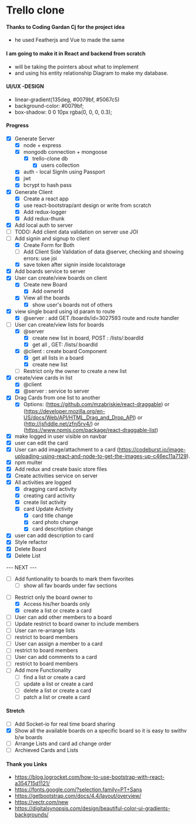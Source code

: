 # Trello clone

#### Thanks to Coding Gardan Cj for the project idea

- he used Featherjs and Vue to made the same

#### I am going to make it in React and backend from scratch

- will be taking the pointers about what to implement
- and using his entity relationship Diagram to make my database.

#### UI/UX -DESIGN

- linear-gradient(135deg, #0079bf, #5067c5)
- background-color: #0079bf;
- box-shadow: 0 0 10px rgba(0, 0, 0, 0.3);

#### Progress

- [x] Generate Server
  - [x] node + express
  - [x] mongodb connection + mongoose
    - [x] trello-clone db
      - [x] users collection
  - [x] auth - local SignIn using Passport
  - [x] jwt
  - [x] bcrypt to hash pass
- [x] Generate Client
  - [x] Create a react app
  - [x] use react-bootstrap/ant design or write from scratch
  - [x] Add redux-logger
  - [x] Add redux-thunk
- [x] Add local auth to server
- [ ] TODO: Add client data validation on server use JOI
- [ ] Add signin and signup to client
  - [x] Create Form for Both
  - [ ] Add Client Side Validation of data @server, checking and showing errors: use joi
  - [x] save token after signin inside localstorage
- [x] Add boards service to server
- [x] User can create/view boards on client
  - [x] Create new Board
    - [x] Add ownerId
  - [x] View all the boards
    - [x] show user's boards not of others
- [x] view single board using id param to route
  - [x] @server : add GET /boards/id=3027593 route and route handler
- [ ] User can create/view lists for boards
  - [x] @server
    - [x] create new list in board, POST : /lists/:boardId
    - [x] get all , GET: /lists/:boardId
  - [x] @client : create board Component
    - [x] get all lists in a board
    - [x] create new list
  - [ ] Restrict only the owner to create a new list
- [x] create/view cards in list
  - [x] @client
  - [x] @server : service to server
- [x] Drag Cards from one list to another
  - [x] Options: (https://github.com/mzabriskie/react-draggable) or
        (https://developer.mozilla.org/en-US/docs/Web/API/HTML_Drag_and_Drop_API) or
        (http://jsfiddle.net/zfnj5rv4/) or (https://www.npmjs.com/package/react-draggable-list)
- [x] make logged in user visible on navbar
- [x] user can edit the card
- [x] User can add image/attachment to a card (https://codeburst.io/image-uploading-using-react-and-node-to-get-the-images-up-c46ec11a7129).
- [x] npm multer
- [x] Add redux and create basic store files
- [x] Create activities service on server
- [x] All activities are logged
  - [x] dragging card activity
  - [x] creating card activity
  - [x] create list activity
  - [x] card Update Activity
    - [x] card title change
    - [x] card photo change
    - [x] card descritption change
- [x] user can add description to card
- [x] Style refactor
- [x] Delete Board
- [x] Delete List

--- NEXT ---

- [ ] Add funtionality to boards to mark them favorites
  - [ ] show all fav boards under fav sections

* [ ] Restrict only the board owner to
  - [x] Access his/her boards only
  - [x] create a list or create a card
* [ ] User can add other members to a board
* [ ] Update restrict to board owner to include members
* [ ] User can re-arrange lists
* [ ] restrict to board members
* [ ] User can assign a member to a card
* [ ] restrict to board members
* [ ] User can add comments to a card
* [ ] restrict to board members
* [ ] Add more Functionality
  - [ ] find a list or create a card
  - [ ] update a list or create a card
  - [ ] delete a list or create a card
  - [ ] patch a list or create a card

#### Stretch

- [ ] Add Socket-io for real time board sharing
- [x] Show all the available boards on a specific board so it is easy to swithv b/w boards
- [ ] Arrange Lists and card ad change order
- [ ] Archieved Cards and Lists

#### Thank you Links

- https://blog.logrocket.com/how-to-use-bootstrap-with-react-a354715d1121/
- https://fonts.google.com/?selection.family=PT+Sans
- https://getbootstrap.com/docs/4.4/layout/overview/
- https://vectr.com/new
- https://digitalsynopsis.com/design/beautiful-color-ui-gradients-backgrounds/
